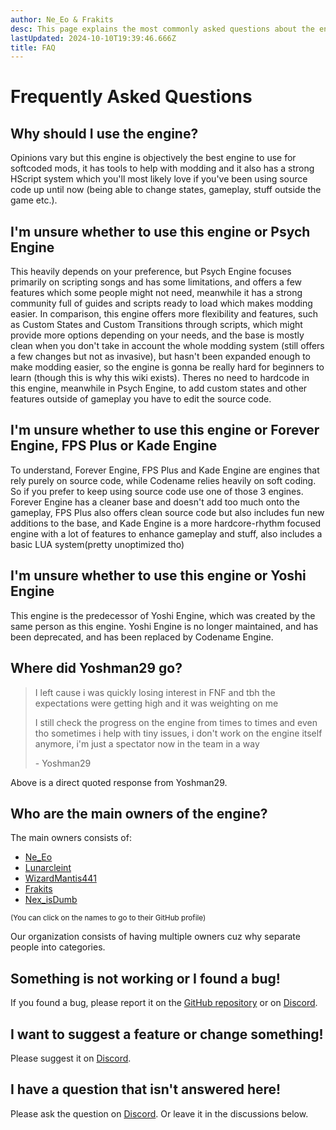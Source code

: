 ```yaml
---
author: Ne_Eo & Frakits
desc: This page explains the most commonly asked questions about the engine.
lastUpdated: 2024-10-10T19:39:46.666Z
title: FAQ
---
```

# Frequently Asked Questions

## Why should I use the engine?

Opinions vary but this engine is objectively the best engine to use for softcoded mods, it has tools to help with modding and it also has a strong HScript system which you'll most likely love if you've been using source code up until now (being able to change states, gameplay, stuff outside the game etc.).

## I'm unsure whether to use this engine or Psych Engine

This heavily depends on your preference, but Psych Engine focuses primarily on scripting songs and has some limitations, and offers a few features which some people might not need, meanwhile it has a strong community full of guides and scripts ready to load which makes modding easier.
In comparison, this engine offers more flexibility and features, such as Custom States and Custom Transitions through scripts, which might provide more options depending on your needs, and the base is mostly clean when you don't take in account the whole modding system (still offers a few changes but not as invasive), but hasn't been expanded enough to make modding easier, so the engine is gonna be really hard for beginners to learn (though this is why this wiki exists).
Theres no need to hardcode in this engine, meanwhile in Psych Engine, to add custom states and other features outside of gameplay you have to edit the source code.

## I'm unsure whether to use this engine or Forever Engine, FPS Plus or Kade Engine

To understand, Forever Engine, FPS Plus and Kade Engine are engines that rely purely on source code, while Codename relies heavily on soft coding. So if you prefer to keep using source code use one of those 3 engines. Forever Engine has a cleaner base and doesn't add too much onto the gameplay, FPS Plus also offers clean source code but also includes fun new additions to the base, and Kade Engine is a more hardcore-rhythm focused engine with a lot of features to enhance gameplay and stuff, also includes a basic LUA system(pretty unoptimized tho)

## I'm unsure whether to use this engine or Yoshi Engine

This engine is the predecessor of Yoshi Engine, which was created by the same person as this engine.
Yoshi Engine is no longer maintained, and has been deprecated, and has been replaced by Codename Engine.

## Where did Yoshman29 go?

> I left cause i was quickly losing interest in FNF and tbh the expectations were getting high and it was weighting on me
>
> I still check the progress on the engine from times to times and even tho sometimes i help with tiny issues, i don't work on the engine itself anymore, i'm just a spectator now in the team in a way
>
> \- Yoshman29

Above is a direct quoted response from Yoshman29.

## Who are the main owners of the engine?

The main owners consists of:
- [Ne_Eo](https://github.com/NeeEoo)
- [Lunarcleint](https://github.com/Lunarcleint)
- [WizardMantis441](https://github.com/WizardMantis441)
- [Frakits](https://github.com/Frakits)
- [Nex_isDumb](https://github.com/NexIsDumb)

<small>(You can click on the names to go to their GitHub profile)</small>

Our organization consists of having multiple owners cuz why separate people into categories.

## Something is not working or I found a bug!

If you found a bug, please report it on the [GitHub repository](https://github.com/FNF-CNE-Devs/CodenameEngine/issues) or on [Discord](https://discord.gg/WTzm35kekB).

## I want to suggest a feature or change something!

Please suggest it on [Discord](https://discord.gg/WTzm35kekB).

## I have a question that isn't answered here!

Please ask the question on [Discord](https://discord.gg/WTzm35kekB).
Or leave it in the discussions below.